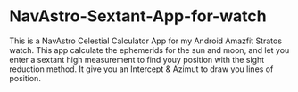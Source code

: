 # NavAstro-Sextant-App-for-watch
This is a NavAstro Celestial Calculator App for my Android Amazfit Stratos watch.
This app calculate the ephemerids for the sun and moon, and let you enter a sextant high measurement to find youy position with the sight reduction method.
It give you an Intercept & Azimut to draw you lines of position.


